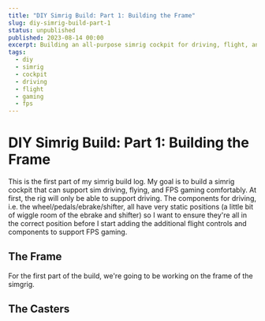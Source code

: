 ```yaml
---
title: "DIY Simrig Build: Part 1: Building the Frame"
slug: diy-simrig-build-part-1
status: unpublished
published: 2023-08-14 00:00
excerpt: Building an all-purpose simrig cockpit for driving, flight, and FPS
tags:
  - diy
  - simrig
  - cockpit
  - driving
  - flight
  - gaming
  - fps
---
```

# DIY Simrig Build: Part 1: Building the Frame

<!-- @todo intro explanation of what we're building, why, and what we hope to
accomplish -->

This is the first part of my simrig build log. My goal is to build a simrig
cockpit that can support sim driving, flying, and FPS gaming comfortably. At
first, the rig will only be able to support driving. The components for
driving, i.e. the wheel/pedals/ebrake/shifter, all have very static positions
(a little bit of wiggle room of the ebrake and shifter) so I want to ensure
they're all in the correct position before I start adding the additional flight
controls and components to support FPS gaming.

## The Frame

For the first part of the build, we're going to be working on the frame of the
simgrig.

<!-- @todo go over the frame, how it is to be the inner frame, the 3d model
we're working from, how we want to eventually finish it once everything is in
place, etc. go over the challenges for the monitor mounting. setting the engle
and height of the wheel.
-->

## The Casters

<!-- @todo just a quick section on the casters, why i like these particular
ones even though they're very expensive and how i love them, why we want
casters. pic of casters. -->
